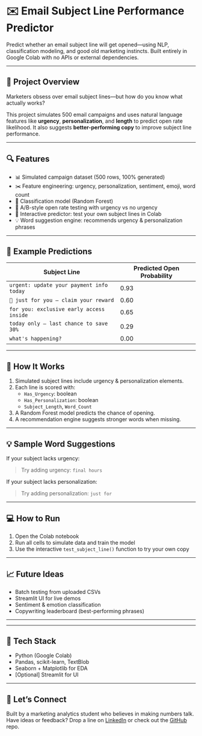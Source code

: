 # ✉️ Email Subject Line Performance Predictor

Predict whether an email subject line will get opened—using NLP, classification modeling, and good old marketing instincts. Built entirely in Google Colab with no APIs or external dependencies.

---

## 🚀 Project Overview

Marketers obsess over email subject lines—but how do you know what actually works?

This project simulates 500 email campaigns and uses natural language features like **urgency**, **personalization**, and **length** to predict open rate likelihood. It also suggests **better-performing copy** to improve subject line performance.

---

## 🔍 Features

- 📊 Simulated campaign dataset (500 rows, 100% generated)
- ✂️ Feature engineering: urgency, personalization, sentiment, emoji, word count
- 🧠 Classification model (Random Forest)
- 🧪 A/B-style open rate testing with urgency vs no urgency
- 💬 Interactive predictor: test your own subject lines in Colab
- 💡 Word suggestion engine: recommends urgency & personalization phrases

---

## 📌 Example Predictions

| Subject Line                                       | Predicted Open Probability |
|----------------------------------------------------|----------------------------|
| `urgent: update your payment info today`          | 0.93                       |
| `🎉 just for you – claim your reward`             | 0.60                       |
| `for you: exclusive early access inside`          | 0.65                       |
| `today only – last chance to save 30%`            | 0.29                       |
| `what's happening?`                                | 0.00                       |

---

## 🧪 How It Works

1. Simulated subject lines include urgency & personalization elements.
2. Each line is scored with:
   - `Has_Urgency`: boolean
   - `Has_Personalization`: boolean
   - `Subject_Length`, `Word_Count`
3. A Random Forest model predicts the chance of opening.
4. A recommendation engine suggests stronger words when missing.

---

## 💡 Sample Word Suggestions

If your subject lacks urgency:
> Try adding urgency: `final hours`

If your subject lacks personalization:
> Try adding personalization: `just for`

---

## 💻 How to Run

1. Open the Colab notebook  
2. Run all cells to simulate data and train the model  
3. Use the interactive `test_subject_line()` function to try your own copy

---

## 📈 Future Ideas

- Batch testing from uploaded CSVs
- Streamlit UI for live demos
- Sentiment & emotion classification
- Copywriting leaderboard (best-performing phrases)

---

---

## 📌 Tech Stack

- Python (Google Colab)
- Pandas, scikit-learn, TextBlob
- Seaborn + Matplotlib for EDA
- [Optional] Streamlit for UI

---

## 📣 Let’s Connect

Built by a marketing analytics student who believes in making numbers talk.  
Have ideas or feedback? Drop a line on [LinkedIn](https://www.linkedin.com/in/ishitavasishth/) or check out the [GitHub](https://github.com/ishitavasishth) repo.
